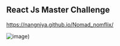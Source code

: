 ## React Js Master Challenge

https://nangniya.github.io/Nomad_nomflix/

![image](https://i.ibb.co/N2gdcQD/image.jpg))
